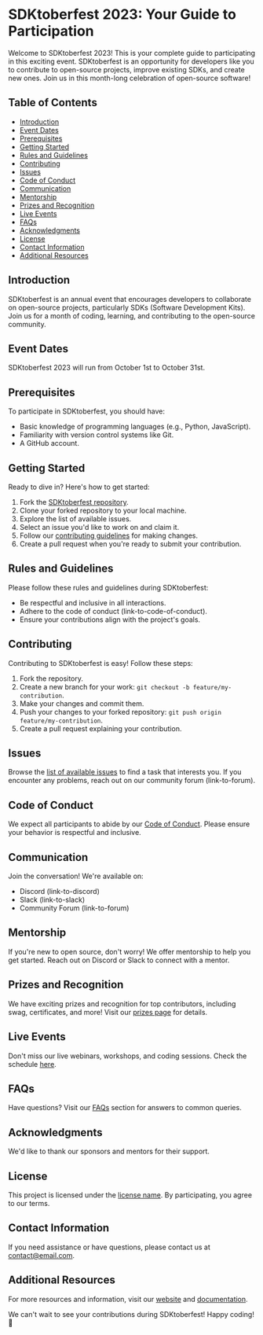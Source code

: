 # SDKtoberfest 2023: Your Guide to Participation

Welcome to SDKtoberfest 2023! This is your complete guide to participating in this exciting event. SDKtoberfest is an opportunity for developers like you to contribute to open-source projects, improve existing SDKs, and create new ones. Join us in this month-long celebration of open-source software!

## Table of Contents
- [Introduction](#introduction)
- [Event Dates](#event-dates)
- [Prerequisites](#prerequisites)
- [Getting Started](#getting-started)
- [Rules and Guidelines](#rules-and-guidelines)
- [Contributing](#contributing)
- [Issues](#issues)
- [Code of Conduct](#code-of-conduct)
- [Communication](#communication)
- [Mentorship](#mentorship)
- [Prizes and Recognition](#prizes-and-recognition)
- [Live Events](#live-events)
- [FAQs](#faqs)
- [Acknowledgments](#acknowledgments)
- [License](#license)
- [Contact Information](#contact-information)
- [Additional Resources](#additional-resources)

## Introduction
SDKtoberfest is an annual event that encourages developers to collaborate on open-source projects, particularly SDKs (Software Development Kits). Join us for a month of coding, learning, and contributing to the open-source community.

## Event Dates
SDKtoberfest 2023 will run from October 1st to October 31st.

## Prerequisites
To participate in SDKtoberfest, you should have:
- Basic knowledge of programming languages (e.g., Python, JavaScript).
- Familiarity with version control systems like Git.
- A GitHub account.

## Getting Started
Ready to dive in? Here's how to get started:
1. Fork the [SDKtoberfest repository](link-to-repo).
2. Clone your forked repository to your local machine.
3. Explore the list of available issues.
4. Select an issue you'd like to work on and claim it.
5. Follow our [contributing guidelines](link-to-contributing-doc) for making changes.
6. Create a pull request when you're ready to submit your contribution.

## Rules and Guidelines
Please follow these rules and guidelines during SDKtoberfest:
- Be respectful and inclusive in all interactions.
- Adhere to the code of conduct (link-to-code-of-conduct).
- Ensure your contributions align with the project's goals.

## Contributing
Contributing to SDKtoberfest is easy! Follow these steps:
1. Fork the repository.
2. Create a new branch for your work: `git checkout -b feature/my-contribution`.
3. Make your changes and commit them.
4. Push your changes to your forked repository: `git push origin feature/my-contribution`.
5. Create a pull request explaining your contribution.

## Issues
Browse the [list of available issues](link-to-issues) to find a task that interests you. If you encounter any problems, reach out on our community forum (link-to-forum).

## Code of Conduct
We expect all participants to abide by our [Code of Conduct](link-to-code-of-conduct). Please ensure your behavior is respectful and inclusive.

## Communication
Join the conversation! We're available on:
- Discord (link-to-discord)
- Slack (link-to-slack)
- Community Forum (link-to-forum)

## Mentorship
If you're new to open source, don't worry! We offer mentorship to help you get started. Reach out on Discord or Slack to connect with a mentor.

## Prizes and Recognition
We have exciting prizes and recognition for top contributors, including swag, certificates, and more! Visit our [prizes page](link-to-prizes) for details.

## Live Events
Don't miss our live webinars, workshops, and coding sessions. Check the schedule [here](link-to-live-events).

## FAQs
Have questions? Visit our [FAQs](link-to-faqs) section for answers to common queries.

## Acknowledgments
We'd like to thank our sponsors and mentors for their support.

## License
This project is licensed under the [license name](link-to-license). By participating, you agree to our terms.

## Contact Information
If you need assistance or have questions, please contact us at [contact@email.com](mailto:contact@email.com).

## Additional Resources
For more resources and information, visit our [website](link-to-website) and [documentation](link-to-documentation).

We can't wait to see your contributions during SDKtoberfest! Happy coding! 🚀

